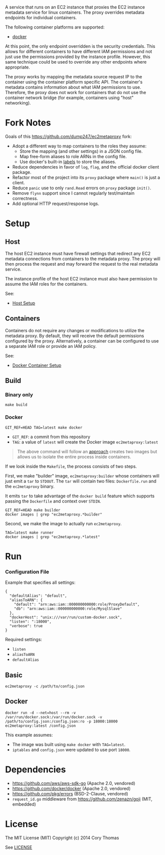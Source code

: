 A service that runs on an EC2 instance that proxies the EC2 instance metadata service
for linux containers. The proxy overrides metadata endpoints for individual
containers.

The following container platforms are supported:

- [docker](https://www.docker.com)

At this point, the only endpoint overridden is the security credentials. This allows
for different containers to have different IAM permissions and not just use the permissions
provided by the instance profile. However, this same technique could be used to override
any other endpoints where appropriate.

The proxy works by mapping the metadata source request IP to the container using the container
platform specific API. The container's metadata contains information about what IAM permissions
to use. Therefore, the proxy does not work for containers that do not use the container
network bridge (for example, containers using "host" networking).

# Fork Notes

Goals of this https://github.com/dump247/ec2metaproxy fork:

- Adopt a different way to map containers to the roles they assume:
  - Store the mapping (and other settings) in a JSON config file.
  - Map free-form aliases to role ARNs in the config file.
  - Use docker's built-in [labels](https://docs.docker.com/search/?q=container+labels) to store the aliases.
- Reduce dependencies in favor of `log`, `flag`, and the official docker client package.
- Refactor most of the project into its `proxy` package where `main()` is just a client.
- Reduce `panic` use to only `rand.Read` errors on `proxy` package `init()`.
- Remove `flynn` support since I cannot regularly test/maintain correctness.
- Add optional HTTP request/response logs.

# Setup

## Host

The host EC2 instance must have firewall settings that redirect any EC2 metadata connections
from containers to the metadata proxy. The proxy will then process the request and
may forward the request to the real metadata service.

The instance profile of the host EC2 instance must also have permission to assume the IAM roles
for the containers.

See:

- [Host Setup](docs/host-setup.md)

## Containers

Containers do not require any changes or modifications to utilize the metadata proxy. By
default, they will receive the default permissions configured by the proxy. Alternatively,
a container can be configured to use a separate IAM role or provide an IAM policy.

See:

- [Docker Container Setup](docs/docker-container-setup.md)

## Build

### Binary only

    make build

### Docker

    GIT_REF=HEAD TAG=latest make docker

- `GIT_REF`: a commit from this repository
- `TAG`: a value of `latest` will create the Docker image `ec2metaproxy:latest`

> The above command will follow an [approach](https://joeshaw.org/smaller-docker-containers-for-go-apps/) creates two images but allows us to isolate the entire process inside containers.

If we look inside the `Makefile`, the process consists of two steps.

First, we make "builder" image, `ec2metaproxy:builder` whose containers will just emit a `tar` to `STDOUT`. The `tar` will contain two files: `Dockerfile.run` and the `ec2metaproxy` binary.

It emits `tar` to take advantage of the `docker build` feature which supports passing the `Dockerfile` and context over `STDIN`.

    GIT_REF=HEAD make builder
    docker images | grep "ec2metaproxy.*builder"

Second, we make the image to actually run `ec2metaproxy`.

    TAG=latest make runner
    docker images | grep "ec2metaproxy.*latest"

# Run

### Configuration File

Example that specifies all settings:

    {
      "defaultAlias": "default",
      "aliasToARN": {
        "default": "arn:aws:iam::000000000000:role/ProxyDefault",
        "db": "arn:aws:iam::000000000000:role/MysqlSlave"
      },
      "dockerHost": "unix:///var/run/custom-docker.sock",
      "listen": ":18000",
      "verbose": true
    }

Required settings:

- `listen`
- `aliasToARN`
- `defaultAlias`

## Basic

    ec2metaproxy -c /path/to/config.json

## Docker

    docker run -d --net=host --rm -v /var/run/docker.sock:/var/run/docker.sock -v /path/to/config.json:/config.json:ro -p 18000:18000 ec2metaproxy:latest /config.json

This example assumes:

- The image was built using `make docker` with `TAG=latest`.
- `iptables` and `config.json` were updated to use port `18000`.

# Dependencies

- https://github.com/aws/aws-sdk-go (Apache 2.0, vendored)
- https://github.com/docker/docker (Apache 2.0, vendored)
- https://github.com/pkg/errors (BSD-2-Clause, vendored)
- `request_id.go` middleware from https://github.com/zenazn/goji (MIT, embedded)

# License

The MIT License (MIT)
Copyright (c) 2014 Cory Thomas

See [LICENSE](LICENSE)
